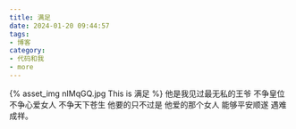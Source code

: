 ```yaml
---
title: 满足
date: 2024-01-20 09:44:57
tags:
- 博客
category:
- 代码和我
- more
---
```

{% asset_img nIMqGQ.jpg This is 满足 %}
他是我见过最无私的王爷 不争皇位 不争心爱女人 不争天下苍生 他要的只不过是 他爱的那个女人 能够平安顺遂 遇难成祥。